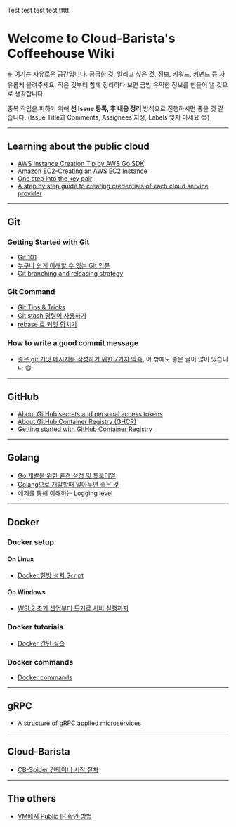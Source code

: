Test test test test ttttt
# Welcome to Cloud-Barista's Coffeehouse Wiki

☕ 여기는 자유로운 공간입니다. 궁금한 것, 알리고 싶은 것, 정보, 키워드, 커맨드 등 자유롭게 올려주세요. 작은 것부터 함께 정리하다 보면 금방 유익한 정보를 만들어 낼 것으로 생각합니다  

중복 작업을 피하기 위해 **선 Issue 등록, 후 내용 정리** 방식으로 진행하시면 좋을 것 같습니다.
(Issue Title과 Comments, Assignees 지정, Labels 잊지 마세요 😊)

---

## Learning about the public cloud
- [AWS Instance Creation Tip by AWS Go SDK](AWS-Instance-Creation-Tip)
- [Amazon EC2-Creating an AWS EC2 Instance](https://chloe-codes1.gitbook.io/til/aws/aws_tips/amazon_ec2-creating_an_aws_ec2_instance)
- [One step into the key pair](One-step-into-the-key-pair)
- [A step by step guide to creating credentials of each cloud service provider](A-step-by-step-guide-to-creating-credentials-of-each-cloud-service-provider)

---

## Git
### Getting Started with Git
- [Git 101](Git-101)
- [누구나 쉽게 이해할 수 있는 Git 입문](https://backlog.com/git-tutorial/kr/)
- [Git branching and releasing strategy](Git-branching-and-releasing-strategy)

### Git Command
- [Git Tips & Tricks](Git-Tips-&-Tricks)
- [Git stash 명령어 사용하기](https://gmlwjd9405.github.io/2018/05/18/git-stash.html)
- [rebase 로 커밋 합치기](http://ko.gitready.com/advanced/2009/02/10/squashing-commits-with-rebase.html)

### How to write a good commit message
- [좋은 git 커밋 메시지를 작성하기 위한 7가지 약속](https://meetup.toast.com/posts/106), 이 밖에도 좋은 글이 많이 있습니다 😄 

---

## GitHub
- [About GitHub secrets and personal access tokens](About-GitHub-secrets-and-personal-access-tokens)
- [About GitHub Container Registry (GHCR)](About-GitHub-Container-Registry)
- [Getting started with GitHub Container Registry](Getting-started-with-GitHub-Container-Registry)

---

## Golang
- [Go 개발을 위한 환경 설정 및 튜토리얼](Golang-environment-setup-and-tutorials)
- [Golang으로 개발할때 알아두면 좋은 것](Good-things-to-know-when-you-develop-software-with-Golang)
- [예제를 통해 이해하는 Logging level](The-logging-level-to-understand-through-examples)

---

## Docker
### Docker setup
#### On Linux
- [Docker 한방 설치 Script](https://github.com/cb-contributhon/cb-coffeehouse/tree/master/scripts/docker-setup)
#### On Windows
- [WSL2 초기 셋업부터 도커로 서버 실행까지](https://www.44bits.io/ko/post/wsl2-install-and-basic-usage)

### Docker tutorials
- [Docker 간단 실습](https://github.com/cb-contributhon/cb-contributhon-2020/tree/master/w3#2-docker-%EA%B0%84%EB%8B%A8-%EC%8B%A4%EC%8A%B5)

### Docker commands
- [Docker commands](Docker-commands)

---

## gRPC
- [A structure of gRPC applied microservices](A-structure-of-gRPC-applied-microservices)

---

## Cloud-Barista
- [CB-Spider 컨테이너 시작 절차](CB-Spider-container-startup-procedure)

---

## The others
- [VM에서 Public IP 확인 방법](How-to-check-public-IP-in-a-virtual-machine)